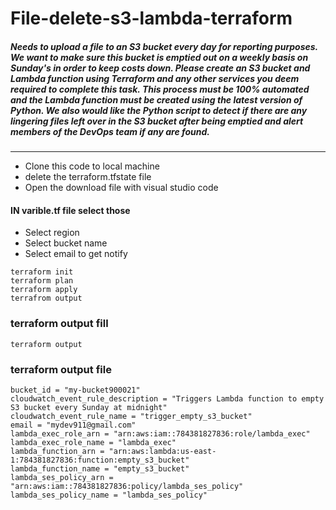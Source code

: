 # File-delete-s3-lambda-terraform

##### Needs to upload a file to an S3 bucket every day for reporting purposes.  We want to make sure this bucket is emptied out on a weekly basis on Sunday's in order to keep costs down.  Please create an S3 bucket and Lambda function using Terraform and any other services you deem required to complete this task.   This process must be 100% automated and the Lambda function must be created using the latest version of Python.  We also would like the Python script to detect if there are any lingering files left over in the S3 bucket after being emptied and alert members of the DevOps team if any are found.

-------------------------------------------
- Clone this code to local machine
- delete the terraform.tfstate file
- Open the download file with visual studio code
#### IN varible.tf file  select those
- Select region 
- Select bucket name
- Select email to get notify
```
terraform init
terraform plan
terraform apply
terrafrom output
````

### terraform output fill
```
terraform output
```
### terraform output file
```
bucket_id = "my-bucket900021"
cloudwatch_event_rule_description = "Triggers Lambda function to empty S3 bucket every Sunday at midnight"
cloudwatch_event_rule_name = "trigger_empty_s3_bucket"
email = "mydev911@gmail.com"
lambda_exec_role_arn = "arn:aws:iam::784381827836:role/lambda_exec"
lambda_exec_role_name = "lambda_exec"
lambda_function_arn = "arn:aws:lambda:us-east-1:784381827836:function:empty_s3_bucket"
lambda_function_name = "empty_s3_bucket"
lambda_ses_policy_arn = "arn:aws:iam::784381827836:policy/lambda_ses_policy"
lambda_ses_policy_name = "lambda_ses_policy"
```

